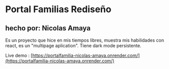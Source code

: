 
# Portal Familias Rediseño

## hecho por: Nicolas Amaya

Es un proyecto que hice en mis tiempos libres, muestra mis habilidades con react, es un "multipage aplication". Tiene dark mode persistente.

Live demo : [https://portalfamilia-nicolas-amaya.onrender.com/](https://portalfamilia-nicolas-amaya.onrender.com/)
